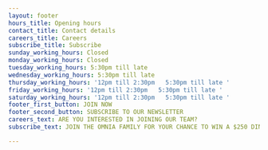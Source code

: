 ```yaml
---
layout: footer
hours_title: Opening hours
contact_title: Contact details
careers_title: Careers
subscribe_title: Subscribe
sunday_working_hours: Closed
monday_working_hours: Closed
tuesday_working_hours: 5:30pm till late
wednesday_working_hours: 5:30pm till late
thursday_working_hours: '12pm till 2:30pm   5:30pm till late '
friday_working_hours: '12pm till 2:30pm   5:30pm till late '
saturday_working_hours: '12pm till 2:30pm   5:30pm till late '
footer_first_button: JOIN NOW
footer_second_button: SUBSCRIBE TO OUR NEWSLETTER
careers_text: ARE YOU INTERESTED IN JOINING OUR TEAM?
subscribe_text: JOIN THE OMNIA FAMILY FOR YOUR CHANCE TO WIN A $250 DINING EXPERIENCE

---
```


